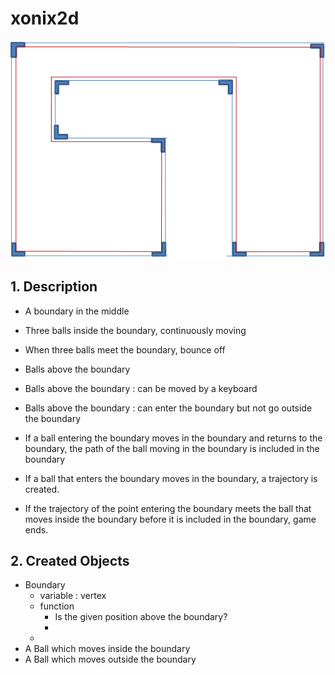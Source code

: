 # xonix2d

![Download..](description.PNG)

## 1. Description
- A boundary in the middle
- Three balls inside the boundary, continuously moving
- When three balls meet the boundary, bounce off

- Balls above the boundary
- Balls above the boundary : can be moved by a keyboard
- Balls above the boundary : can enter the boundary but not go outside the boundary

- If a ball entering the boundary moves in the boundary and returns to the boundary, the path of the ball moving in the boundary is included in the boundary
- If a ball that enters the boundary moves in the boundary, a trajectory is created.
- If the trajectory of the point entering the boundary meets the ball that moves inside the boundary before it is included in the boundary, game ends.


## 2. Created Objects
- Boundary
  - variable : vertex
  - function
      - Is the given position above the boundary?
      - 
  - 
- A Ball which moves inside the boundary
- A Ball which moves outside the boundary
